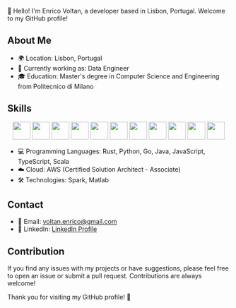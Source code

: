 👋 Hello! I'm Enrico Voltan, a developer based in Lisbon, Portugal. Welcome to my GitHub profile!

## About Me

- 🌍 Location: Lisbon, Portugal
- 💼 Currently working as: Data Engineer
- 🎓 Education: Master's degree in Computer Science and Engineering from Politecnico di Milano

## Skills 
<div align="center"> 
  <img src="https://cdn.jsdelivr.net/gh/devicons/devicon/icons/rust/rust-plain.svg" height="40" />
  <img src="https://cdn.jsdelivr.net/gh/devicons/devicon/icons/python/python-original.svg" height="40"/>
  <img src="https://cdn.jsdelivr.net/gh/devicons/devicon/icons/go/go-original.svg" height="40" />                  
  <img src="https://cdn.jsdelivr.net/gh/devicons/devicon/icons/java/java-original.svg" height="40"/>
  <img src="https://cdn.jsdelivr.net/gh/devicons/devicon/icons/angularjs/angularjs-original.svg" height="40"/>
  <img src="https://cdn.jsdelivr.net/gh/devicons/devicon/icons/typescript/typescript-original.svg" height="40"/>
  <img src="https://cdn.jsdelivr.net/gh/devicons/devicon/icons/javascript/javascript-original.svg" height="40"/>
  <img src="https://cdn.jsdelivr.net/gh/devicons/devicon/icons/scala/scala-original.svg" height="40"/>
  <img src="https://cdn.jsdelivr.net/gh/devicons/devicon/icons/html5/html5-original.svg" height="40"/>
  <img src="https://cdn.jsdelivr.net/gh/devicons/devicon/icons/mongodb/mongodb-original.svg" height="40" />
  <img src="https://cdn.jsdelivr.net/gh/devicons/devicon/icons/matlab/matlab-original.svg" height="40"  />        
</div>  

- 💻 Programming Languages: Rust, Python, Go, Java, JavaScript, TypeScript, Scala
- ☁️ Cloud: AWS (Certified Solution Architect - Associate)
- 🛠️ Technologies: Spark, Matlab

## Contact

- 📧 Email: voltan.enrico@gmail.com
- 🔗 LinkedIn: [LinkedIn Profile](https://www.linkedin.com/in/enrico-voltan-08/)

## Contribution

If you find any issues with my projects or have suggestions, please feel free to open an issue or submit a pull request. Contributions are always welcome!

Thank you for visiting my GitHub profile! 🚀


<!--
**08volt/08volt** is a ✨ _special_ ✨ repository because its `README.md` (this file) appears on your GitHub profile.

Here are some ideas to get you started:

- 🔭 I’m currently working on ...
- 🌱 I’m currently learning ...
- 👯 I’m looking to collaborate on ...
- 🤔 I’m looking for help with ...
- 💬 Ask me about ...
- 📫 How to reach me: ...
- 😄 Pronouns: ...
- ⚡ Fun fact: ...
-->

